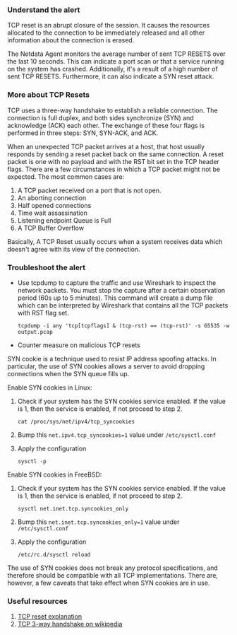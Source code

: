 ### Understand the alert

TCP reset is an abrupt closure of the session. It causes the resources allocated to the connection to be immediately released and all other information about the connection is erased.

The Netdata Agent monitors the average number of sent TCP RESETS over the last 10 seconds. This can indicate a port scan or that a service running on the system has crashed. Additionally, it's a result of a high number of sent TCP RESETS. Furthermore, it can also indicate a SYN reset attack.

### More about TCP Resets

TCP uses a three-way handshake to establish a reliable connection. The connection is full duplex, and both sides synchronize (SYN) and acknowledge (ACK) each other. The exchange of these four flags
is performed in three steps: SYN, SYN-ACK, and ACK. 

When an unexpected TCP packet arrives at a host, that host usually responds by sending a reset packet back on the same connection. A reset packet is one with no payload and with the RST bit set in the TCP header flags. There are a few circumstances in which a TCP packet might not be expected. The most common cases are:

1. A TCP packet received on a port that is not open.
2. An aborting connection
3. Half opened connections
4. Time wait assassination
5. Listening endpoint Queue is Full
6. A TCP Buffer Overflow

Basically, A TCP Reset usually occurs when a system receives data which doesn't agree with its view of the connection.

### Troubleshoot the alert

- Use tcpdump to capture the traffic and use Wireshark to inspect the network packets. You must stop the capture after a certain observation period (60s up to 5 minutes). This command will create a dump file which can be interpreted by Wireshark that contains all the TCP packets with RST flag set.
  ```
  tcpdump -i any 'tcp[tcpflags] & (tcp-rst) == (tcp-rst)' -s 65535 -w output.pcap
  ```

- Counter measure on malicious TCP resets

SYN cookie is a technique used to resist IP address spoofing attacks. In particular, the use of SYN cookies allows a server to avoid dropping connections when the SYN queue fills up.

Enable SYN cookies in Linux:
   
   1. Check if your system has the SYN cookies service enabled. If the value is 1, then the service is enabled, if not proceed to step 2.
      ```
      cat /proc/sys/net/ipv4/tcp_syncookies 
      ``` 
   
   2. Bump this `net.ipv4.tcp_syncookies=1` value under `/etc/sysctl.conf`
   
   3. Apply the configuration
       ```
       sysctl -p 
       ```
    
Enable SYN cookies in FreeBSD:
   
   1. Check if your system has the SYN cookies service enabled. If the value is 1, then the service is enabled, if not proceed to step 2.
      ```
      sysctl net.inet.tcp.syncookies_only 
      ``` 
   
   2. Bump this `net.inet.tcp.syncookies_only=1` value under `/etc/sysctl.conf`
   
   3. Apply the configuration
       ```
       /etc/rc.d/sysctl reload
       ```
   
The use of SYN cookies does not break any protocol specifications, and therefore should be compatible with all TCP implementations. There are, however, a few caveats that take effect when SYN cookies are in use.

### Useful resources

1. [TCP reset explanation](https://www.pico.net/kb/what-is-a-tcp-reset-rst/)
2. [TCP 3-way handshake on wikipedia](https://en.wikipedia.org/wiki/Handshaking)
